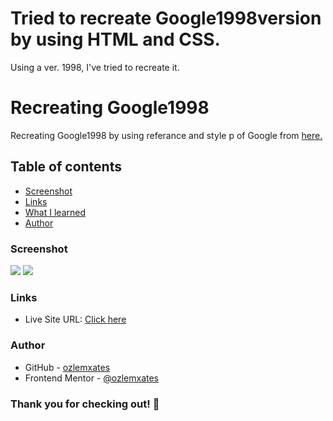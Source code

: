 # Tried to recreate Google1998version by using HTML and CSS.
Using a  ver. 1998, I've tried to recreate it.


# Recreating Google1998

Recreating Google1998 by using referance and style p  of Google from [here.](https://elgoog.im/google1998/)

## Table of contents

  - [Screenshot](#screenshot)
  - [Links](#links)
  - [What I learned](#what-i-learned)
  - [Author](#author)

### Screenshot

![](ss-desktop-new.jpg)
![](ss-mobile-new.jpg)

### Links

- Live Site URL: [Click here](https://ozlemxates.github.io/Google1998re.create/)

### Author

- GitHub - [ozlemxates](https://github.com/ozlemxates)
- Frontend Mentor - [@ozlemxates](https://www.frontendmentor.io/profile/ozlemxates)

### Thank you for checking out! 🎉